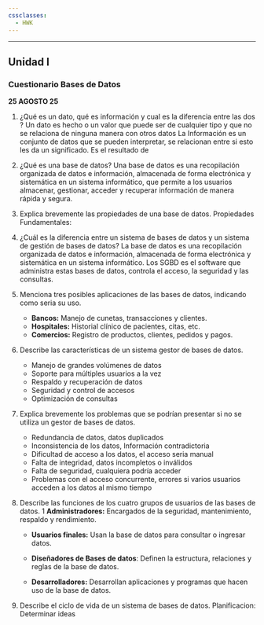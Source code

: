 ```yaml
---
cssclasses:
  - HWK
---
```

---
## Unidad I
### Cuestionario Bases de Datos
__25 AGOSTO 25__

1. ¿Qué es un dato, qué es información y cual es la diferencia entre las dos ?
	Un dato es hecho o un valor que puede ser de cualquier tipo y que no se relaciona de ninguna manera con otros datos
	La Información es un conjunto de datos que se pueden interpretar, se relacionan entre si esto les da un significado.
	Es el resultado de 
	 
2. ¿Qué es una base de datos?
	Una base de datos es una recopilación organizada de datos e información, almacenada de forma electrónica y sistemática en un sistema informático, que permite a los usuarios almacenar, gestionar, acceder y recuperar información de manera rápida y segura.
	
3. Explica brevemente las propiedades de una base de datos.
	Propiedades Fundamentales:

4. ¿Cuál es la diferencia entre un sistema de bases de datos y un sistema de gestión de bases de datos?
	La base de datos es una recopilación organizada de datos e información, almacenada de forma electrónica y sistemática en un sistema informático.
	Los SGBD es el software que administra estas bases de datos, controla el acceso, la seguridad y las consultas.

5. Menciona tres posibles aplicaciones de las bases de datos, indicando como seria su uso.
	- __Bancos:__ Manejo de cunetas, transacciones y clientes.
	- __Hospitales:__ Historial clínico de pacientes, citas, etc.
	- __Comercios:__ Registro de productos, clientes, pedidos y pagos.

6. Describe las características de un sistema gestor de bases de datos.
	- Manejo de grandes volúmenes de datos
	- Soporte para múltiples usuarios a la vez
	- Respaldo y recuperación de datos
	- Seguridad y control de accesos
	- Optimización de consultas

7. Explica brevemente los problemas que se podrían presentar si no se utiliza un gestor de bases de datos.
	- Redundancia de datos, datos duplicados
	- Inconsistencia de los datos, Información contradictoria
	- Dificultad de acceso a los datos, el acceso seria manual
	- Falta de integridad, datos incompletos o inválidos 
	- Falta de seguridad, cualquiera podría acceder
	- Problemas con el acceso concurrente, errores si varios usuarios acceden a los datos al mismo tiempo

8. Describe las funciones de los cuatro grupos de usuarios de las bases de datos.
	1 __Administradores:__ Encargados de la seguridad, mantenimiento, respaldo y rendimiento.
	- __Usuarios finales:__ Usan la base de datos para consultar o ingresar datos.
	
	- __Diseñadores de Bases de datos__: Definen la estructura, relaciones y reglas de la base de datos.
	- __Desarrolladores:__ Desarrollan aplicaciones y programas que hacen uso de la base de datos.

9. Describe el ciclo de vida de un sistema de bases de datos.
    Planificacion: Determinar ideas

